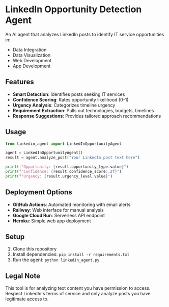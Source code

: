 # LinkedIn Opportunity Detection Agent

An AI agent that analyzes LinkedIn posts to identify IT service opportunities in:
- Data Integration
- Data Visualization  
- Web Development
- App Development

## Features

- **Smart Detection**: Identifies posts seeking IT services
- **Confidence Scoring**: Rates opportunity likelihood (0-1)
- **Urgency Analysis**: Categorizes timeline urgency
- **Requirement Extraction**: Pulls out technologies, budgets, timelines
- **Response Suggestions**: Provides tailored approach recommendations

## Usage

```python
from linkedin_agent import LinkedInOpportunityAgent

agent = LinkedInOpportunityAgent()
result = agent.analyze_post("Your LinkedIn post text here")

print(f"Opportunity: {result.opportunity_type.value}")
print(f"Confidence: {result.confidence_score:.2f}")
print(f"Urgency: {result.urgency_level.value}")
```

## Deployment Options

- **GitHub Actions**: Automated monitoring with email alerts
- **Railway**: Web interface for manual analysis
- **Google Cloud Run**: Serverless API endpoint
- **Heroku**: Simple web app deployment

## Setup

1. Clone this repository
2. Install dependencies: `pip install -r requirements.txt`
3. Run the agent: `python linkedin_agent.py`

## Legal Note

This tool is for analyzing text content you have permission to access. Respect LinkedIn's terms of service and only analyze posts you have legitimate access to.
